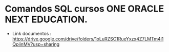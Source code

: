 # Comandos SQL cursos ONE ORACLE NEXT EDUCATION.

- Link documentos : https://drive.google.com/drive/folders/1oLuRZSC1RueYxzx4Z7LMTm4l1QpiinMV?usp=sharing
